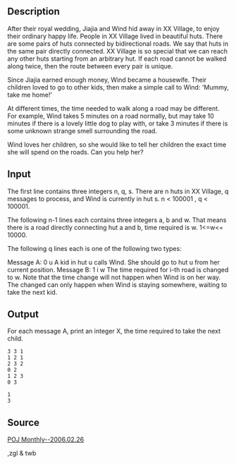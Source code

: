 <h2>Description</h2><p>After their royal wedding, Jiajia and Wind hid away in XX Village, to enjoy their ordinary happy life. People in XX Village lived in beautiful huts. There are some pairs of huts connected by bidirectional roads. We say that huts in the same pair directly connected. XX Village is so special that we can reach any other huts starting from an arbitrary hut. If each road cannot be walked along twice, then the route between every pair is unique.
</p>
Since Jiajia earned enough money, Wind became a housewife. Their children loved to go to other kids, then make a simple call to Wind: 'Mummy, take me home!'

At different times, the time needed to walk along a road may be different. For example, Wind takes 5 minutes on a road normally, but may take 10 minutes if there is a lovely little dog to play with, or take 3 minutes if there is some unknown strange smell surrounding the road.

Wind loves her children, so she would like to tell her children the exact time she will spend on the roads. Can you help her?
<h2>Input</h2><p>The first line contains three integers n, q, s. There are n huts in XX Village, q messages to process, and Wind is currently in hut s. n &lt; 100001 , q &lt; 100001. 
</p>
The following n-1 lines each contains three integers a, b and w. That means there is a road directly connecting hut a and b, time required is w. 1&lt;=w&lt;= 10000. 

The following q lines each is one of the following two types:

Message A: 0 u
    A kid in hut u calls Wind. She should go to hut u from her current position.
Message B: 1 i w 
    The time required for i-th road is changed to w. Note that the time change will not happen when Wind is on her way. The changed can only happen when Wind is staying somewhere, waiting to take the next kid.
<h2>Output</h2><p>For each message A, print an integer X, the time required to take the next child.</p><pre><code class="language-input1">3 3 1
1 2 1
2 3 2
0 2
1 2 3
0 3
</code></pre><pre><code class="language-output1">1
3
</code></pre><h2>Source</h2><a href="searchproblem?field=source&amp;key=POJ+Monthly--2006.02.26">POJ Monthly--2006.02.26</a><p>,zgl &amp; twb</p>
